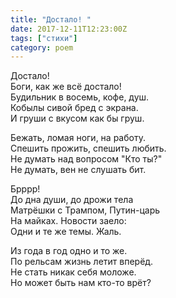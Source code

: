 ```yaml
---
title: "Достало! "
date: 2017-12-11T12:23:00Z
tags: ["стихи"]
category: poem
---
```


Достало!  
Боги, как же всё достало!  
Будильник в восемь, кофе, душ.  
Кобылы сивой бред с экрана.  
И груши с вкусом как бы груш.

Бежать, ломая ноги, на работу.  
Спешить прожить, спешить любить.  
Не думать над вопросом "Кто ты?"  
Не думать, вен не слушать бит.

Брррр!  
До дна души, до дрожи тела  
Матрёшки с Трампом, Путин-царь  
На майках. Новости заело:  
Одни и те же темы. Жаль.

Из года в год одно и то же.  
По рельсам жизнь летит вперёд.  
Не стать никак себя моложе.  
Но может быть нам кто-то врёт?  

